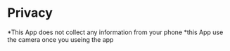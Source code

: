 # Privacy

*This App does not collect any information from your phone 
*this App use the camera once you useing the app

